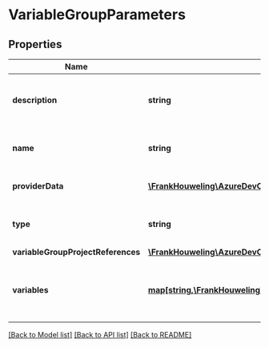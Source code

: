 # VariableGroupParameters

## Properties
Name | Type | Description | Notes
------------ | ------------- | ------------- | -------------
**description** | **string** | Sets description of the variable group. | [optional] 
**name** | **string** | Sets name of the variable group. | [optional] 
**providerData** | [**\FrankHouweling\AzureDevOpsClient\DistributedTask\Model\VariableGroupProviderData**](VariableGroupProviderData.md) | Sets provider data. | [optional] 
**type** | **string** | Sets type of the variable group. | [optional] 
**variableGroupProjectReferences** | [**\FrankHouweling\AzureDevOpsClient\DistributedTask\Model\VariableGroupProjectReference[]**](VariableGroupProjectReference.md) |  | [optional] 
**variables** | [**map[string,\FrankHouweling\AzureDevOpsClient\DistributedTask\Model\VariableValue]**](VariableValue.md) | Sets variables contained in the variable group. | [optional] 

[[Back to Model list]](../README.md#documentation-for-models) [[Back to API list]](../README.md#documentation-for-api-endpoints) [[Back to README]](../README.md)


